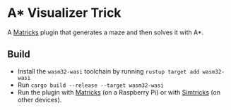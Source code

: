 # A* Visualizer Trick
A [Matricks](https://github.com/wymcg/matricks) plugin that generates a maze and then solves it with A*.

## Build
- Install the `wasm32-wasi` toolchain by running `rustup target add wasm32-wasi`
- Run `cargo build --release --target wasm32-wasi`
- Run the plugin with [Matricks](https://github.com/wymcg/matricks) (on a Raspberry Pi) or with [Simtricks](https://github.com/wymcg/simtricks) (on other devices).
